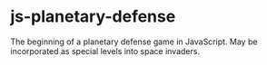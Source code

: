 ﻿# js-planetary-defense

The beginning of a planetary defense game in JavaScript. May be incorporated as special levels into space invaders.
